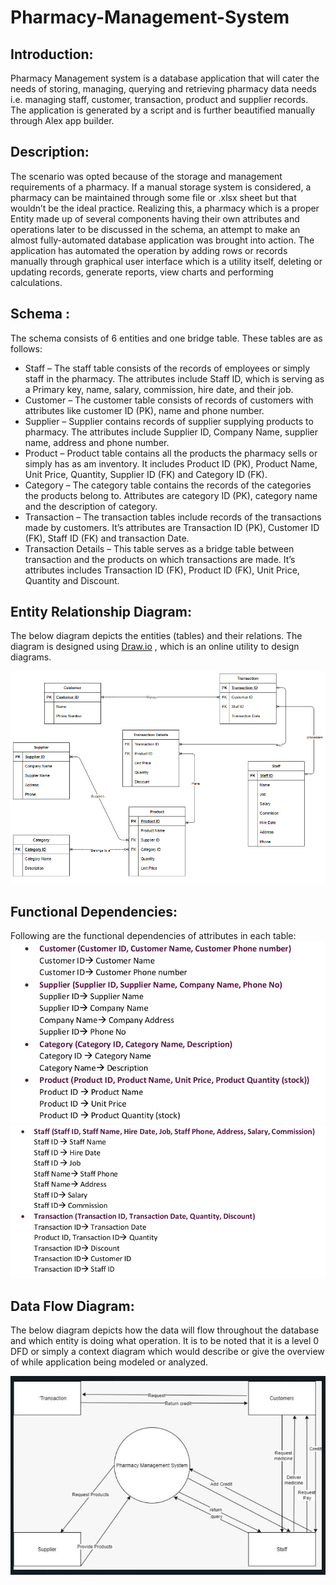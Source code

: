 # Pharmacy-Management-System

## Introduction:
Pharmacy Management system is a database application that will cater the needs of storing,
managing, querying and retrieving pharmacy data needs i.e. managing staff, customer,
transaction, product and supplier records. The application is generated by a script and is further
beautified manually through Alex app builder.

## Description:
The scenario was opted because of the storage and management requirements of a pharmacy.
If a manual storage system is considered, a pharmacy can be maintained through some file or
.xlsx sheet but that wouldn’t be the ideal practice. Realizing this, a pharmacy which is a proper
Entity made up of several components having their own attributes and operations later to be
discussed in the schema, an attempt to make an almost fully-automated database application
was brought into action. The application has automated the operation by adding rows or records
manually through graphical user interface which is a utility itself, deleting or updating records,
generate reports, view charts and performing calculations.

## Schema :
The schema consists of 6 entities and one bridge table. These tables are as follows:

* Staff – The staff table consists of the records of employees or simply staff in the pharmacy.
The attributes include Staff ID, which is serving as a Primary key, name, salary,
commission, hire date, and their job.
* Customer – The customer table consists of records of customers with attributes like
customer ID (PK), name and phone number.
* Supplier – Supplier contains records of supplier supplying products to pharmacy. The
attributes include Supplier ID, Company Name, supplier name, address and phone
number.
* Product – Product table contains all the products the pharmacy sells or simply has as am
inventory. It includes Product ID (PK), Product Name, Unit Price, Quantity, Supplier ID (FK)
and Category ID (FK).
* Category – The category table contains the records of the categories the products belong
to. Attributes are category ID (PK), category name and the description of category.
* Transaction – The transaction tables include records of the transactions made by
customers. It’s attributes are Transaction ID (PK), Customer ID (FK), Staff ID (FK) and
transaction Date.
* Transaction Details – This table serves as a bridge table between transaction and the
products on which transactions are made. It’s attributes includes Transaction ID (FK),
Product ID (FK), Unit Price, Quantity and Discount.

## Entity Relationship Diagram:
The below diagram depicts the entities (tables) and their relations. The diagram is designed using
[Draw.io](https://app.diagrams.net/) , which is an online utility to design diagrams.

![ERD](https://github.com/Agha-Muqarib/Pharmacy-Management-System/blob/main/Images/ERD.png)

## Functional Dependencies:
Following are the functional dependencies of attributes in each table:
![FD1](https://github.com/Agha-Muqarib/Pharmacy-Management-System/blob/main/Images/FD1.png)
![FD2](https://github.com/Agha-Muqarib/Pharmacy-Management-System/blob/main/Images/FD2.png)

## Data Flow Diagram:
The below diagram depicts how the data will flow throughout the database and which entity is
doing what operation. It is to be noted that it is a level 0 DFD or simply a context diagram which
would describe or give the overview of while application being modeled or analyzed.

![DFD](https://github.com/Agha-Muqarib/Pharmacy-Management-System/blob/main/Images/DFD.png)

